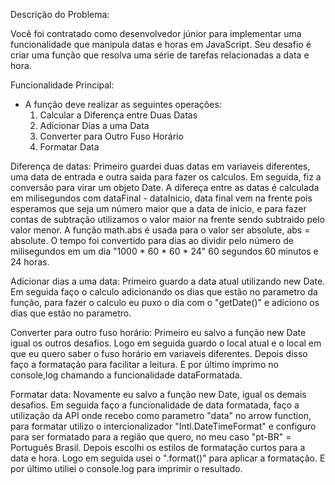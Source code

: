 Descrição do Problema:

Você foi contratado como desenvolvedor júnior para implementar uma funcionalidade que manipula
datas e horas em JavaScript. Seu desafio é criar uma função que resolva uma série de tarefas
relacionadas a data e hora.

Funcionalidade Principal:

- A função deve realizar as seguintes operações:
    1. Calcular a Diferença entre Duas Datas
    2. Adicionar Dias a uma Data
    3. Converter para Outro Fuso Horário
    4. Formatar Data


Diferença de datas:
    Primeiro guardei duas datas em variaveis diferentes, uma data de entrada e outra saida para fazer os calculos.
    Em seguida, fiz a conversão para virar um objeto Date.
    A difereça entre as datas é calculada em milisegundos com dataFinal - dataInicio, data final vem na frente pois esperamos que seja um número maior que a data de inicio, e para fazer contas de subtração utilizamos o valor maior na frente sendo subtraido pelo valor menor.
    A função math.abs é usada para o valor ser absolute, abs = absolute.
    O tempo foi convertido para dias ao dividir pelo número de milisegundos em um dia "1000 * 60 * 60 * 24" 60 segundos 60 minutos e 24 horas.

Adicionar dias a uma data:
    Primeiro guardo a data atual utilizando new Date.
    Em seguida faço o calculo adicionando os dias que estão no parametro da função, para fazer o calculo eu puxo o dia com o "getDate()" e adiciono os dias que estão no parametro.

Converter para outro fuso horário:
    Primeiro eu salvo a função new Date igual os outros desafios.
    Logo em seguida guardo o local atual e o local em que eu quero saber o fuso horário em variaveis diferentes.
    Depois disso faço a formatação para facilitar a leitura.
    E por último imprimo no console,log chamando a funcionalidade dataFormatada.

Formatar data:
    Novamente eu salvo a função new Date, igual os demais desafios.
    Em seguida faço a funcionalidade de data formatada, faço a utilização da API onde recebo como parametro "data" no arrow function, para formatar utilizo o intercionalizador "Intl.DateTimeFormat" e configuro para ser formatado para a região que quero, no meu caso "pt-BR" = Português Brasil.
    Depois escolhi os estilos de formatação curtos para a data e hora.
    Logo em seguida usei o ".format()" para aplicar a formatação.
    E por último utiliei o console.log para imprimir o resultado.